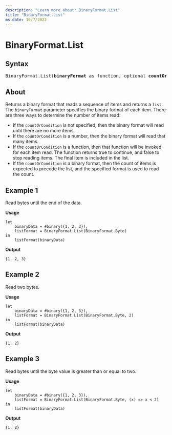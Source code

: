 ```yaml
---
description: "Learn more about: BinaryFormat.List"
title: "BinaryFormat.List"
ms.date: 10/7/2022
---
```

# BinaryFormat.List

## Syntax

<pre>
BinaryFormat.List(<b>binaryFormat</b> as function, optional <b>countOrCondition</b> as any) as function
</pre>

## About

Returns a binary format that reads a sequence of items and returns a `list`. The `binaryFormat` parameter specifies the binary format of each item. There are three ways to determine the number of items read:

* If the `countOrCondition` is not specified, then the binary format will read until there are no more items.
* If the `countOrCondition` is a number, then the binary format will read that many items.
* If the `countOrCondition` is a function, then that function will be invoked for each item read. The function returns true to continue, and false to stop reading items. The final item is included in the list.
* If the `countOrCondition` is a binary format, then the count of items is expected to precede the list, and the specified format is used to read the count.

## Example 1

Read bytes until the end of the data.

**Usage**

```powerquery-m
let
    binaryData = #binary({1, 2, 3}),
    listFormat = BinaryFormat.List(BinaryFormat.Byte)
in
    listFormat(binaryData)
```

**Output**

`{1, 2, 3}`

## Example 2

Read two bytes.

**Usage**

```powerquery-m
let
    binaryData = #binary({1, 2, 3}),
    listFormat = BinaryFormat.List(BinaryFormat.Byte, 2)
in
    listFormat(binaryData)
```

**Output**

`{1, 2}`

## Example 3

Read bytes until the byte value is greater than or equal to two.

**Usage**

```powerquery-m
let
    binaryData = #binary({1, 2, 3}),
    listFormat = BinaryFormat.List(BinaryFormat.Byte, (x) => x < 2)
in
    listFormat(binaryData)
```

**Output**

`{1, 2}`
